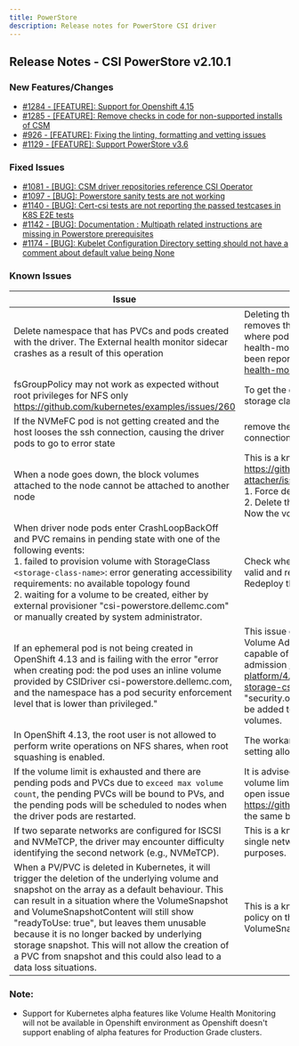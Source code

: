 ```yaml
---
title: PowerStore
description: Release notes for PowerStore CSI driver
---
```


## Release Notes - CSI PowerStore v2.10.1








### New Features/Changes

- [#1284 - [FEATURE]: Support for Openshift 4.15](https://github.com/dell/csm/issues/1284)
- [#1285 - [FEATURE]: Remove checks in code for non-supported installs of CSM](https://github.com/dell/csm/issues/1285)
- [#926 - [FEATURE]: Fixing the linting, formatting and vetting issues](https://github.com/dell/csm/issues/926)
- [#1129 - [FEATURE]: Support PowerStore v3.6](https://github.com/dell/csm/issues/1129)

### Fixed Issues

- [#1081 - [BUG]: CSM driver repositories reference CSI Operator](https://github.com/dell/csm/issues/1081)
- [#1097 - [BUG]: Powerstore sanity tests are not working](https://github.com/dell/csm/issues/1097)
- [#1140 - [BUG]: Cert-csi tests are not reporting the passed testcases in K8S E2E tests ](https://github.com/dell/csm/issues/1140)
- [#1142 - [BUG]: Documentation : Multipath related instructions are missing in Powerstore prerequisites ](https://github.com/dell/csm/issues/1142)
- [#1174 - [BUG]: Kubelet Configuration Directory setting should not have a comment about default value being None](https://github.com/dell/csm/issues/1174)

### Known Issues

| Issue                                                                                                                                                                                                                                                                                                                                                                                                                                                                       | Resolution or workaround, if known                                                                                                                                                                                                                                                                                                                                                                                                                                                       |
|-----------------------------------------------------------------------------------------------------------------------------------------------------------------------------------------------------------------------------------------------------------------------------------------------------------------------------------------------------------------------------------------------------------------------------------------------------------------------------|------------------------------------------------------------------------------------------------------------------------------------------------------------------------------------------------------------------------------------------------------------------------------------------------------------------------------------------------------------------------------------------------------------------------------------------------------------------------------------------|
| Delete namespace that has PVCs and pods created with the driver. The External health monitor sidecar crashes as a result of this operation                                                                                                                                                                                                                                                                                                                                  | Deleting the namespace deletes the PVCs first and then removes the pods in the namespace. This brings a condition where pods exist without their PVCs and causes the external-health-monitor sidecar to crash. This is a known issue and has been reported at https://github.com/kubernetes-csi/external-health-monitor/issues/100 <br>                                                                                                                                                  |
| fsGroupPolicy may not work as expected without root privileges for NFS only<br/>https://github.com/kubernetes/examples/issues/260                                                                                                                                                                                                                                                                                                                                           | To get the desired behavior set "allowRoot: "true" in the storage class parameter                                                                                                                                                                                                                                                                                                                                                                                                        |
| If the NVMeFC pod is not getting created and the host looses the ssh connection, causing the driver pods to go to error state                                                                                                                                                                                                                                                                                                                                               | remove the nvme_tcp module from the host incase of NVMeFC connection                                                                                                                                                                                                                                                                                                                                                                                                                     |
| When a node goes down, the block volumes attached to the node cannot be attached to another node                                                                                                                                                                                                                                                                                                                                                                            | This is a known issue and has been reported at https://github.com/kubernetes-csi/external-attacher/issues/215. Workaround: <br /> 1. Force delete the pod running on the node that went down <br /> 2. Delete the volumeattachment to the node that went down. <br /> Now the volume can be attached to the new node.                                                                                                                                                                    |
| When driver node pods enter CrashLoopBackOff and PVC remains in pending state with one of the following events:<br /> 1. failed to provision volume with StorageClass `<storage-class-name>`: error generating accessibility requirements: no available topology found <br /> 2. waiting for a volume to be created, either by external provisioner "csi-powerstore.dellemc.com" or manually created by system administrator.                                               | Check whether all array details present in the secret file are valid and remove any invalid entries if present. <br/>Redeploy the driver.                                                                                                                                                                                                                                                                                                                                                |
| If an ephemeral pod is not being created in OpenShift 4.13 and is failing with the error "error when creating pod: the pod uses an inline volume provided by CSIDriver csi-powerstore.dellemc.com, and the namespace has a pod security enforcement level that is lower than privileged."                                                                                                                                                                                   | This issue occurs because OpenShift 4.13 introduced the CSI Volume Admission plugin to restrict the use of a CSI driver capable of provisioning CSI ephemeral volumes during pod admission https://docs.openshift.com/container-platform/4.13/storage/container_storage_interface/ephemeral-storage-csi-inline.html . Therefore, an additional label "security.openshift.io/csi-ephemeral-volume-profile" needs to be added to the CSIDriver object to support inline ephemeral volumes. |
| In OpenShift 4.13, the root user is not allowed to perform write operations on NFS shares, when root squashing is enabled.                                                                                                                                                                                                                                                                                                                                                  | The workaround for this issue is to disable root squashing by setting allowRoot: "true" in the NFS storage class.                                                                                                                                                                                                                                                                                                                                                                        |
| If the volume limit is exhausted and there are pending pods and PVCs due to `exceed max volume count`, the pending PVCs will be bound to PVs, and the pending pods will be scheduled to nodes when the driver pods are restarted.                                                                                                                                                                                                                                           | It is advised not to have any pending pods or PVCs once the volume limit per node is exhausted on a CSI Driver. There is an open issue reported with Kubenetes at https://github.com/kubernetes/kubernetes/issues/95911 with the same behavior.                                                                                                                                                                                                                                          |
| If two separate networks are configured for ISCSI and NVMeTCP, the driver may encounter difficulty identifying the second network (e.g., NVMeTCP).                                                                                                                                                                                                                                                                                                                          | This is a known issue, and the workaround involves creating a single network on the array to serve both ISCSI and NVMeTCP purposes.                                                                                                                                                                                                                                                                                                                                                      |
| When a PV/PVC is deleted in Kubernetes, it will trigger the deletion of the underlying volume and snapshot on the array as a default behaviour. This can result in a situation where the VolumeSnapshot and VolumeSnapshotContent will still show "readyToUse: true", but leaves them unusable because it is no longer backed by underlying storage snapshot. This will not allow the creation of a PVC from snapshot and this could also lead to a data loss situations.   | This is a known issue, and the workaround is use of **retain** policy on the various PV, VolumeSnapshot and VolumeSnapshotContent that you wish to use for cloning.                                                                                                                                                                                                                                                                                                                      |

### Note:

- Support for Kubernetes alpha features like Volume Health Monitoring will not be available in Openshift environment as Openshift doesn't support enabling of alpha features for Production Grade clusters.
